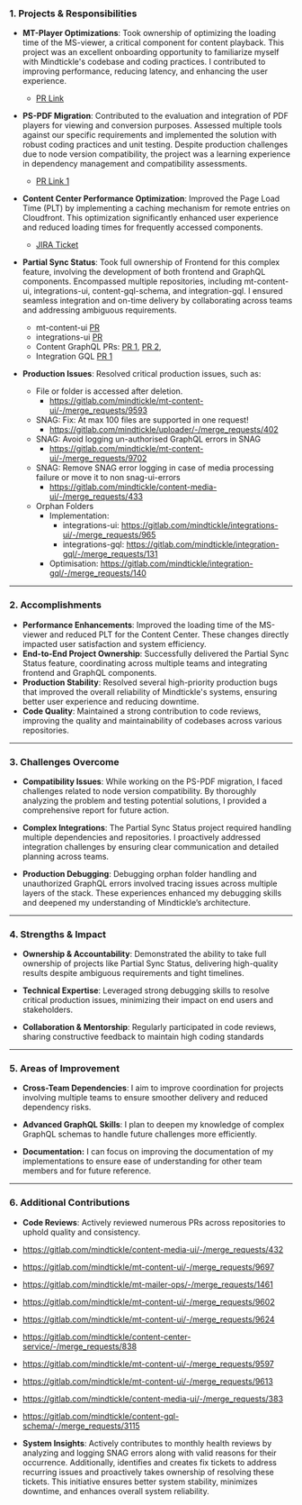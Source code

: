 ### 1. **Projects & Responsibilities**

- **MT-Player Optimizations**: Took ownership of optimizing the loading time of the MS-viewer, a critical component for content playback. This project was an excellent onboarding opportunity to familiarize myself with Mindtickle's codebase and coding practices. I contributed to improving performance, reducing latency, and enhancing the user experience.
    
    - [PR Link](https://gitlab.com/mindtickle/mt-content-ui/-/merge_requests/9574)
- **PS-PDF Migration**: Contributed to the evaluation and integration of PDF players for viewing and conversion purposes. Assessed multiple tools against our specific requirements and implemented the solution with robust coding practices and unit testing. Despite production challenges due to node version compatibility, the project was a learning experience in dependency management and compatibility assessments.
    
    - [PR Link 1](https://gitlab.com/mindtickle/design-library/-/merge_requests/2123)
- **Content Center Performance Optimization**: Improved the Page Load Time (PLT) by implementing a caching mechanism for remote entries on Cloudfront. This optimization significantly enhanced user experience and reduced loading times for frequently accessed components.
    
    - [JIRA Ticket](https://mindtickle.atlassian.net/browse/CN-12113?focusedCommentId=447267)
- **Partial Sync Status**: Took full ownership of Frontend for this complex feature, involving the development of both frontend and GraphQL components. Encompassed multiple repositories, including mt-content-ui, integrations-ui, content-gql-schema, and integration-gql. I ensured seamless integration and on-time delivery by collaborating across teams and addressing ambiguous requirements.
    
    - mt-content-ui [PR](https://gitlab.com/mindtickle/mt-content-ui/-/merge_requests/9646)
    - integrations-ui [PR](https://gitlab.com/mindtickle/integrations-ui/-/merge_requests/998)
    - Content GraphQL PRs: [PR 1](https://gitlab.com/mindtickle/content-gql-schema/-/merge_requests/3244), [PR 2](https://gitlab.com/mindtickle/content-gql-schema/-/merge_requests/3241),
    - Integration GQL [PR 1](https://gitlab.com/mindtickle/integration-gql/-/merge_requests/93)
- **Production Issues**: Resolved critical production issues, such as:
    - File or folder is accessed after deletion.
		- https://gitlab.com/mindtickle/mt-content-ui/-/merge_requests/9593
	- SNAG: Fix: At max 100 files are supported in one request!
		- https://gitlab.com/mindtickle/uploader/-/merge_requests/402
	- SNAG: Avoid logging un-authorised GraphQL errors in SNAG
		- https://gitlab.com/mindtickle/mt-content-ui/-/merge_requests/9702
	- SNAG: Remove SNAG error logging in case of media processing failure or move it to non snag-ui-errors
		- https://gitlab.com/mindtickle/content-media-ui/-/merge_requests/433
	- Orphan Folders
		- Implementation: 
			- integrations-ui: https://gitlab.com/mindtickle/integrations-ui/-/merge_requests/965
			- integrations-gql: https://gitlab.com/mindtickle/integration-gql/-/merge_requests/131
		- Optimisation: https://gitlab.com/mindtickle/integration-gql/-/merge_requests/140

---

### 2. **Accomplishments**

- **Performance Enhancements**: Improved the loading time of the MS-viewer and reduced PLT for the Content Center. These changes directly impacted user satisfaction and system efficiency.
- **End-to-End Project Ownership**: Successfully delivered the Partial Sync Status feature, coordinating across multiple teams and integrating frontend and GraphQL components.
- **Production Stability**: Resolved several high-priority production bugs that improved the overall reliability of Mindtickle's systems, ensuring better user experience and reducing downtime.
- **Code Quality**: Maintained a strong contribution to code reviews, improving the quality and maintainability of codebases across various repositories.

---

### 3. **Challenges Overcome**

- **Compatibility Issues**: While working on the PS-PDF migration, I faced challenges related to node version compatibility. By thoroughly analyzing the problem and testing potential solutions, I provided a comprehensive report for future action.

- **Complex Integrations**: The Partial Sync Status project required handling multiple dependencies and repositories. I proactively addressed integration challenges by ensuring clear communication and detailed planning across teams.

- **Production Debugging**: Debugging orphan folder handling and unauthorized GraphQL errors involved tracing issues across multiple layers of the stack. These experiences enhanced my debugging skills and deepened my understanding of Mindtickle’s architecture.

---

### 4. **Strengths & Impact**

- **Ownership & Accountability**: Demonstrated the ability to take full ownership of projects like Partial Sync Status, delivering high-quality results despite ambiguous requirements and tight timelines.

- **Technical Expertise**: Leveraged strong debugging skills to resolve critical production issues, minimizing their impact on end users and stakeholders.

- **Collaboration & Mentorship**: Regularly participated in code reviews, sharing constructive feedback to maintain high coding standards

---

### 5. **Areas of Improvement**

- **Cross-Team Dependencies**: I aim to improve coordination for projects involving multiple teams to ensure smoother delivery and reduced dependency risks.

- **Advanced GraphQL Skills**: I plan to deepen my knowledge of complex GraphQL schemas to handle future challenges more efficiently.

- **Documentation:** I can focus on improving the documentation of my implementations to ensure ease of understanding for other team members and for future reference.

---

### 6. **Additional Contributions**

- **Code Reviews**: Actively reviewed numerous PRs across repositories to uphold quality and consistency.
- https://gitlab.com/mindtickle/content-media-ui/-/merge_requests/432
- https://gitlab.com/mindtickle/mt-content-ui/-/merge_requests/9697
- https://gitlab.com/mindtickle/mt-mailer-ops/-/merge_requests/1461
- https://gitlab.com/mindtickle/mt-content-ui/-/merge_requests/9602
- https://gitlab.com/mindtickle/mt-content-ui/-/merge_requests/9624
- https://gitlab.com/mindtickle/content-center-service/-/merge_requests/838
- https://gitlab.com/mindtickle/mt-content-ui/-/merge_requests/9597
- https://gitlab.com/mindtickle/mt-content-ui/-/merge_requests/9613
- https://gitlab.com/mindtickle/content-media-ui/-/merge_requests/383
- https://gitlab.com/mindtickle/content-gql-schema/-/merge_requests/3115

- **System Insights**: Actively contributes to monthly health reviews by analyzing and logging SNAG errors along with valid reasons for their occurrence. Additionally, identifies and creates fix tickets to address recurring issues and proactively takes ownership of resolving these tickets. This initiative ensures better system stability, minimizes downtime, and enhances overall system reliability.